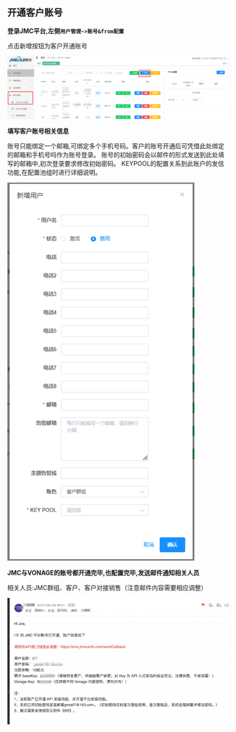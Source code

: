 ## 开通客户账号

__登录JMC平台,左侧`用户管理->账号&from配置`__

点击新增按钮为客户开通账号

![openAccount.png](../../../images/openAccount.png)

__填写客户账号相关信息__

账号只能绑定一个邮箱,可绑定多个手机号码。客户的账号开通后可凭借此处绑定的邮箱和手机号吗作为账号登录。
账号的初始密码会以邮件的形式发送到此处填写的邮箱中,初次登录要求修改初始密码。
KEYPOOL的配置关系到此账户的发信功能,在配置池组时进行详细说明。

![openAccount1.png](../../../images/openAccount1.png)

__JMC与VONAGE的账号都开通完毕,也配置完毕,发送邮件通知相关人员__

相关人员:JMC群组、客户、客户对接销售（注意邮件内容需要相应调整）

![openAccount2.png](../../../images/openAccount2.png)
